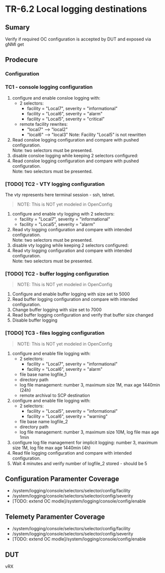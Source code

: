 # TR-6.2 Local logging destinations

## Sumary
Verify if required OC configuration is accepted by DUT and exposed via gNMI get

## Prodecure

### Configuration

### TC1 - console logging configuration

1. configure and enable consloe logging with:
    - 2 selectors:
      - facility = "Local7", severity = "informational"
      - facility = "Local6", severity = "alarm"
      - facility = "Local5", severity = "critical"
    - remote facility rewrites:
      - "local7" --> "local2"
      - "local6" --> "local3"
  Note: Facility "Local5" is not rewritten
2. Read consloe logging configuration and compare with pushed configuration.\
   Note: two selectors must be presented.
3. disable consloe logging while keeping 2 selectors configured:
4. Read consloe logging configuration and compare with pushed configuration.\
   Note: two selectors must be presented.

### [TODO] TC2 - VTY logging configuration
The vty represents here terminal session - ssh, telnet.
> NOTE: This is NOT yet modeled in OpenConfig

1. configure and enable vty logging with 2 selectors:
    - facility = "Local7", severity = "informational"
    - facility = "Local5", severity = "alarm"
2. Read vty logging configuration and compare with intended configuration.\
   Note: two selectors must be presented.
3. disable vty logging while keeping 2 selectors configured:
4. Read vty logging configuration and compare with intended configuration.\
   Note: two selectors must be presented.

### [TODO] TC2 - buffer logging configuration
> NOTE: This is NOT yet modeled in OpenConfig
1. Configure and enable buffer logging with size set to 5000
2. Read buffer logging configuration and compare with intended configuration.
3. Change buffer logging with size set to 7000
4. Read buffer logging configuration and verify that buffer size changed
5. Disable buffer logging


### [TODO] TC3 - files logging configuration
> NOTE: This is NOT yet modeled in OpenConfig
1. configure and enable file logging with:
    - 2 selectors:
      - facility = "Local7", severity = "informational"
      - facility = "Local6", severity = "alarm"
    - file base name logfile_1
    - directory path
    - log file management: number 3, maximum size 1M, max age 1440min (24h)
    - remote archival to SCP destination
2. configure and enable file logging with:
    - 2 selectors:
      - facility = "Local5", severity = "informational"
      - facility = "Local6", severity = "warning"
    - file base name logfile_2
    - directory path
    - log file management: number 3, maximum size 10M, log file max age 1min
3. configure log file management for implicit logging: number 3, maximum size 1M, log file max age 1440min (4h)
5. Read file logging configuration and compare with intended configuration.
6. Wait 4 minutes and verify number of logfile_2 stored - should be 5

## Configuration Paramenter Coverage
*  /system/logging/console/selectors/selector/config/facility
*  /system/logging/console/selectors/selector/config/severity
*  [TODO: extend OC modle]/system/logging/console/config/enable

## Telemety Paramenter Coverage
*  /system/logging/console/selectors/selector/config/facility
*  /system/logging/console/selectors/selector/config/severity
*  [TODO: extend OC modle]/system/logging/console/config/enable

## DUT
vRX
